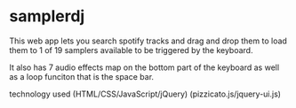 # samplerdj

This web app lets you search spotify tracks and drag and drop them to load them to 1 of 19 samplers available to be triggered by the keyboard.

It also has 7 audio effects map on the bottom part of the keyboard as well as a loop funciton that is the space bar.

technology used (HTML/CSS/JavaScript/jQuery) (pizzicato.js/jquery-ui.js)


